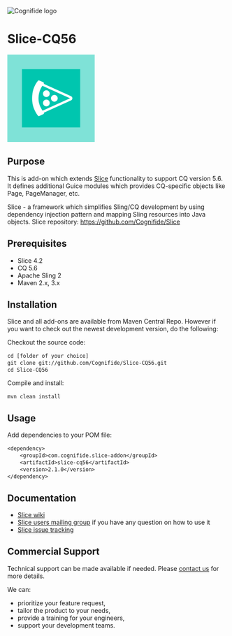 ![Cognifide logo](http://cognifide.github.io/images/cognifide-logo.png)

Slice-CQ56
========

![Slice logo](https://github.com/Cognifide/Slice/raw/master/assets/slice_logo.png)

## Purpose

This is add-on which extends [Slice](https://github.com/Cognifide/Slice) functionality to support CQ version 5.6. It defines additional Guice modules which provides CQ-specific objects like Page, PageManager, etc.

Slice - a framework which simplifies Sling/CQ development by using dependency injection pattern and mapping Sling resources into Java objects. Slice repository: https://github.com/Cognifide/Slice

## Prerequisites

* Slice 4.2
* CQ 5.6
* Apache Sling 2
* Maven 2.x, 3.x

## Installation

Slice and all add-ons are available from Maven Central Repo. However if you want to check out the newest development version, do the following:

Checkout the source code:

    cd [folder of your choice]
    git clone git://github.com/Cognifide/Slice-CQ56.git
    cd Slice-CQ56

Compile and install:

    mvn clean install

## Usage

Add dependencies to your POM file:

   
    <dependency>
        <groupId>com.cognifide.slice-addon</groupId>
        <artifactId>slice-cq56</artifactId>
        <version>2.1.0</version>
    </dependency>
    
## Documentation

* [Slice wiki](https://cognifide.atlassian.net/wiki/display/SLICE)
* [Slice users mailing group](http://slice-users.2340343.n4.nabble.com/) if you have any question on how to use it
* [Slice issue tracking](https://cognifide.atlassian.net/browse/SLICE)

## Commercial Support

Technical support can be made available if needed. Please [contact us](mailto:slice-support@cognifide.com) for more details.

We can:

* prioritize your feature request,
* tailor the product to your needs,
* provide a training for your engineers,
* support your development teams.

